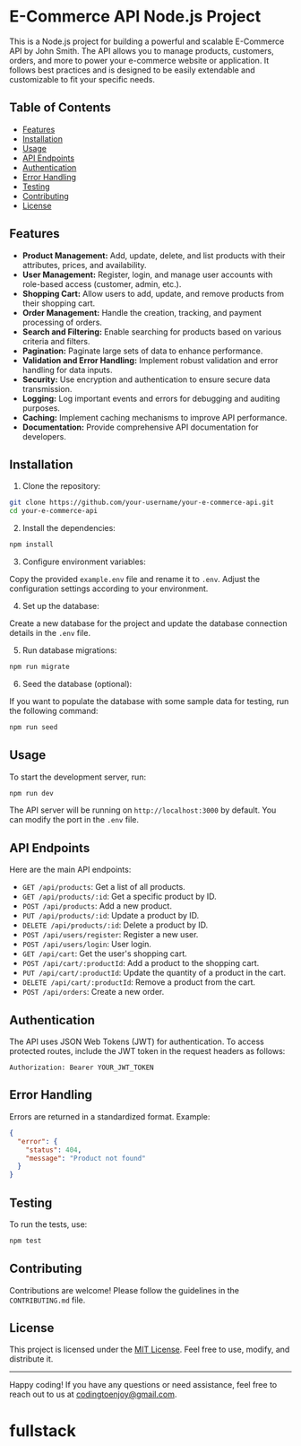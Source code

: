 # E-Commerce API Node.js Project

This is a Node.js project for building a powerful and scalable E-Commerce API by John Smith. The API allows you to manage products, customers, orders, and more to power your e-commerce website or application. It follows best practices and is designed to be easily extendable and customizable to fit your specific needs.

## Table of Contents

- [Features](#features)
- [Installation](#installation)
- [Usage](#usage)
- [API Endpoints](#api-endpoints)
- [Authentication](#authentication)
- [Error Handling](#error-handling)
- [Testing](#testing)
- [Contributing](#contributing)
- [License](#license)

## Features

- **Product Management:** Add, update, delete, and list products with their attributes, prices, and availability.
- **User Management:** Register, login, and manage user accounts with role-based access (customer, admin, etc.).
- **Shopping Cart:** Allow users to add, update, and remove products from their shopping cart.
- **Order Management:** Handle the creation, tracking, and payment processing of orders.
- **Search and Filtering:** Enable searching for products based on various criteria and filters.
- **Pagination:** Paginate large sets of data to enhance performance.
- **Validation and Error Handling:** Implement robust validation and error handling for data inputs.
- **Security:** Use encryption and authentication to ensure secure data transmission.
- **Logging:** Log important events and errors for debugging and auditing purposes.
- **Caching:** Implement caching mechanisms to improve API performance.
- **Documentation:** Provide comprehensive API documentation for developers.

## Installation

1. Clone the repository:

```bash
git clone https://github.com/your-username/your-e-commerce-api.git
cd your-e-commerce-api
```

2. Install the dependencies:

```bash
npm install
```

3. Configure environment variables:

Copy the provided `example.env` file and rename it to `.env`. Adjust the configuration settings according to your environment.

4. Set up the database:

Create a new database for the project and update the database connection details in the `.env` file.

5. Run database migrations:

```bash
npm run migrate
```

6. Seed the database (optional):

If you want to populate the database with some sample data for testing, run the following command:

```bash
npm run seed
```

## Usage

To start the development server, run:

```bash
npm run dev
```

The API server will be running on `http://localhost:3000` by default. You can modify the port in the `.env` file.

## API Endpoints

Here are the main API endpoints:

- `GET /api/products`: Get a list of all products.
- `GET /api/products/:id`: Get a specific product by ID.
- `POST /api/products`: Add a new product.
- `PUT /api/products/:id`: Update a product by ID.
- `DELETE /api/products/:id`: Delete a product by ID.
- `POST /api/users/register`: Register a new user.
- `POST /api/users/login`: User login.
- `GET /api/cart`: Get the user's shopping cart.
- `POST /api/cart/:productId`: Add a product to the shopping cart.
- `PUT /api/cart/:productId`: Update the quantity of a product in the cart.
- `DELETE /api/cart/:productId`: Remove a product from the cart.
- `POST /api/orders`: Create a new order.

## Authentication

The API uses JSON Web Tokens (JWT) for authentication. To access protected routes, include the JWT token in the request headers as follows:

```
Authorization: Bearer YOUR_JWT_TOKEN
```

## Error Handling

Errors are returned in a standardized format. Example:

```json
{
  "error": {
    "status": 404,
    "message": "Product not found"
  }
}
```

## Testing

To run the tests, use:

```bash
npm test
```

## Contributing

Contributions are welcome! Please follow the guidelines in the `CONTRIBUTING.md` file.

## License

This project is licensed under the [MIT License](LICENSE). Feel free to use, modify, and distribute it.

---

Happy coding! If you have any questions or need assistance, feel free to reach out to us at codingtoenjoy@gmail.com.
# fullstack
